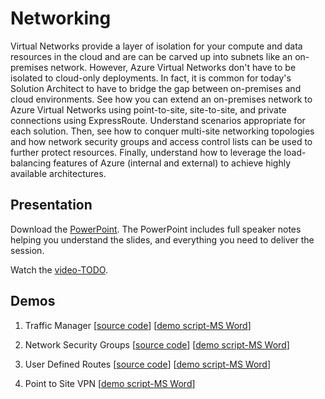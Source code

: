 # Networking
Virtual Networks provide a layer of isolation for your compute and data resources in the cloud and are can be carved up into subnets like an on-premises network.  However, Azure Virtual Networks don't have to be isolated to cloud-only deployments.  In fact, it is common for today's Solution Architect to have to bridge the gap between on-premises and cloud environments.  See how you can extend an on-premises network to Azure Virtual Networks using point-to-site, site-to-site, and private connections using ExpressRoute.  Understand scenarios appropriate for each solution.  Then, see how to conquer multi-site networking topologies and how network security groups and access control lists can be used to further protect resources.  Finally, understand how to leverage the load-balancing features of Azure (internal and external) to achieve highly available architectures.

## Presentation
Download the [PowerPoint](Networking.pptx?raw=true).
The PowerPoint includes full speaker notes helping you understand the slides, and everything you need to deliver the session.

Watch the [video-TODO](#).

## Demos
1. Traffic Manager
[[source code](Demos/0_Traffic_Manager/TM-Demo-Solution/)]
[[demo script-MS Word](Demos/0_Traffic_Manager.docx?raw=true)]

2. Network Security Groups
[[source code](Demos/2_NSG/NSGDemoSolution/)]
[[demo script-MS Word](Demos/2_NSG.docx?raw=true)]

3. User Defined Routes
[[source code](Demos/3_UDR/UDR-Demo-Solution/)]
[[demo script-MS Word](Demos/3_UDR.docx?raw=true)]

4. Point to Site VPN
[[demo script-MS Word](Demos/5_Demo_P2S.docx?raw=true)]

